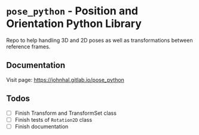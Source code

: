 # `pose_python` - Position and Orientation Python Library

Repo to help handling 3D and 2D poses as well as transformations between reference frames.

## Documentation
Visit page: <https://johnhal.gitlab.io/pose_python>

## Todos

- [ ] Finish Transform and TransformSet class
- [ ] Finish tests of `Rotation2D` class
- [ ] Finish documentation
